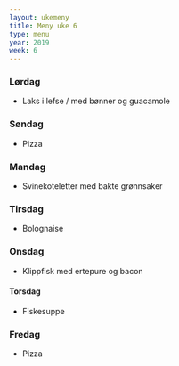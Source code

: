 ```yaml
---
layout: ukemeny
title: Meny uke 6
type: menu
year: 2019
week: 6
---
```


### Lørdag

- Laks i lefse / med bønner og guacamole

### Søndag

- Pizza

### Mandag

- Svinekoteletter med bakte grønnsaker

### Tirsdag

- Bolognaise

### Onsdag

- Klippfisk med ertepure og bacon

#### Torsdag

- Fiskesuppe

### Fredag

- Pizza
